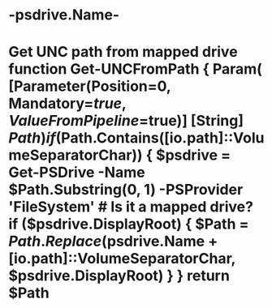 # -psdrive.Name-
# Get UNC path from mapped drive function Get-UNCFromPath {    Param(     [Parameter(Position=0, Mandatory=$true, ValueFromPipeline=$true)]     [String]     $Path)      if ($Path.Contains([io.path]::VolumeSeparatorChar))      {         $psdrive = Get-PSDrive -Name $Path.Substring(0, 1) -PSProvider 'FileSystem'          # Is it a mapped drive?         if ($psdrive.DisplayRoot)          {             $Path = $Path.Replace($psdrive.Name + [io.path]::VolumeSeparatorChar, $psdrive.DisplayRoot)         }     }      return $Path
